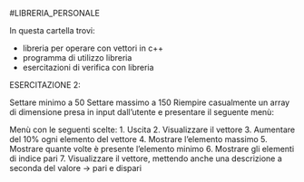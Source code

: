 #LIBRERIA_PERSONALE

In questa cartella trovi:
  - libreria per operare con vettori in c++
  - programma di utilizzo libreria
  - esercitazioni di verifica con libreria

ESERCITAZIONE 2:

  Settare minimo a 50
  Settare massimo a 150
  Riempire casualmente un array di dimensione presa in input dall’utente e presentare il seguente menù:

  Menù con le seguenti scelte:
    1. Uscita
    2. Visualizzare il vettore
    3. Aumentare del 10% ogni elemento del vettore
    4. Mostrare l’elemento massimo
    5. Mostrare quante volte è presente l’elemento minimo
    6. Mostrare gli elementi di indice pari
    7. Visualizzare il vettore, mettendo anche una descrizione a seconda del valore → pari e dispari
